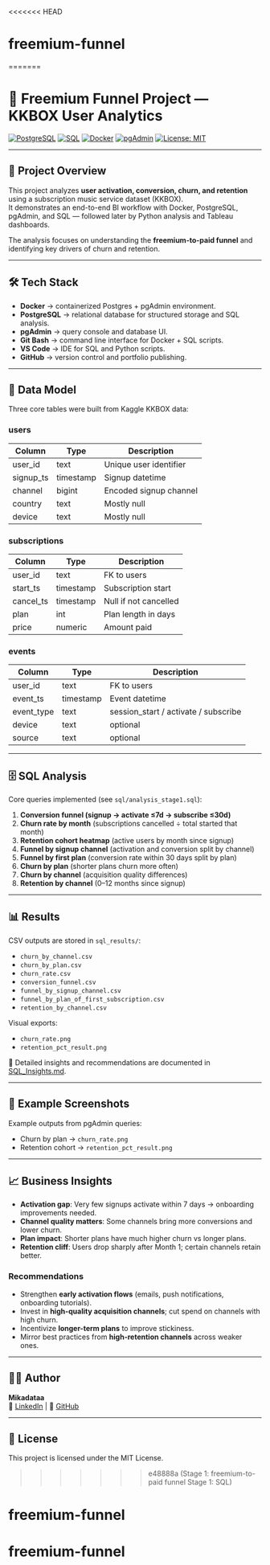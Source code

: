 <<<<<<< HEAD
# freemium-funnel
=======
# 🎵 Freemium Funnel Project — KKBOX User Analytics  

[![PostgreSQL](https://img.shields.io/badge/PostgreSQL-15-blue.svg)](https://www.postgresql.org/) 
[![SQL](https://img.shields.io/badge/SQL-queries-lightgrey.svg)]() 
[![Docker](https://img.shields.io/badge/Docker-Enabled-blue.svg)](https://www.docker.com/) 
[![pgAdmin](https://img.shields.io/badge/pgAdmin-4-orange.svg)](https://www.pgadmin.org/) 
[![License: MIT](https://img.shields.io/badge/License-MIT-green.svg)](LICENSE)

---

## 📖 Project Overview
This project analyzes **user activation, conversion, churn, and retention** using a subscription music service dataset (KKBOX).  
It demonstrates an end-to-end BI workflow with Docker, PostgreSQL, pgAdmin, and SQL — followed later by Python analysis and Tableau dashboards.

The analysis focuses on understanding the **freemium-to-paid funnel** and identifying key drivers of churn and retention.

---

## 🛠️ Tech Stack
- **Docker** → containerized Postgres + pgAdmin environment.  
- **PostgreSQL** → relational database for structured storage and SQL analysis.  
- **pgAdmin** → query console and database UI.  
- **Git Bash** → command line interface for Docker + SQL scripts.  
- **VS Code** → IDE for SQL and Python scripts.  
- **GitHub** → version control and portfolio publishing.  

---

## 📂 Data Model
Three core tables were built from Kaggle KKBOX data:

### users
| Column     | Type      | Description |
|------------|-----------|-------------|
| user_id    | text      | Unique user identifier |
| signup_ts  | timestamp | Signup datetime |
| channel    | bigint    | Encoded signup channel |
| country    | text      | Mostly null |
| device     | text      | Mostly null |

### subscriptions
| Column     | Type      | Description |
|------------|-----------|-------------|
| user_id    | text      | FK to users |
| start_ts   | timestamp | Subscription start |
| cancel_ts  | timestamp | Null if not cancelled |
| plan       | int       | Plan length in days |
| price      | numeric   | Amount paid |

### events
| Column     | Type      | Description |
|------------|-----------|-------------|
| user_id    | text      | FK to users |
| event_ts   | timestamp | Event datetime |
| event_type | text      | session_start / activate / subscribe |
| device     | text      | optional |
| source     | text      | optional |

---

## 🗄️ SQL Analysis
Core queries implemented (see `sql/analysis_stage1.sql`):

1. **Conversion funnel (signup → activate ≤7d → subscribe ≤30d)**  
2. **Churn rate by month** (subscriptions cancelled ÷ total started that month)  
3. **Retention cohort heatmap** (active users by month since signup)  
4. **Funnel by signup channel** (activation and conversion split by channel)  
5. **Funnel by first plan** (conversion rate within 30 days split by plan)  
6. **Churn by plan** (shorter plans churn more often)  
7. **Churn by channel** (acquisition quality differences)  
8. **Retention by channel** (0–12 months since signup)

---

## 📊 Results
CSV outputs are stored in `sql_results/`:

- `churn_by_channel.csv`  
- `churn_by_plan.csv`  
- `churn_rate.csv`  
- `conversion_funnel.csv`  
- `funnel_by_signup_channel.csv`  
- `funnel_by_plan_of_first_subscription.csv`  
- `retention_by_channel.csv`  

Visual exports:  
- `churn_rate.png`  
- `retention_pct_result.png`

📄 Detailed insights and recommendations are documented in [SQL_Insights.md](sql_results/SQL_Insights.md).


---

## 📸 Example Screenshots
Example outputs from pgAdmin queries:

- Churn by plan → `churn_rate.png`  
- Retention cohort → `retention_pct_result.png`

---

## 📈 Business Insights
- **Activation gap**: Very few signups activate within 7 days → onboarding improvements needed.  
- **Channel quality matters**: Some channels bring more conversions and lower churn.  
- **Plan impact**: Shorter plans have much higher churn vs longer plans.  
- **Retention cliff**: Users drop sharply after Month 1; certain channels retain better.  

### Recommendations
- Strengthen **early activation flows** (emails, push notifications, onboarding tutorials).  
- Invest in **high-quality acquisition channels**; cut spend on channels with high churn.  
- Incentivize **longer-term plans** to improve stickiness.  
- Mirror best practices from **high-retention channels** across weaker ones.

---

## 👩‍💻 Author
**Mikadataa**  
🔗 [LinkedIn](https://www.linkedin.com/in/smagulova/) | 🐙 [GitHub](https://github.com/Mikadataa)

---

## 📄 License
This project is licensed under the MIT License.
>>>>>>> e48888a (Stage 1: freemium-to-paid funnel Stage 1: SQL)
# freemium-funnel
# freemium-funnel
